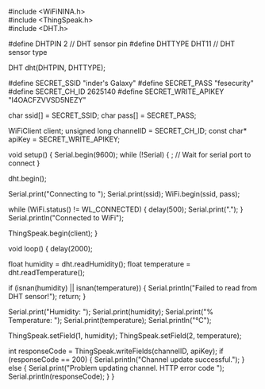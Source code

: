 #include <WiFiNINA.h>      
#include <ThingSpeak.h>    
#include <DHT.h>           

#define DHTPIN 2           // DHT sensor pin
#define DHTTYPE DHT11      // DHT sensor type

DHT dht(DHTPIN, DHTTYPE);

#define SECRET_SSID "inder's Galaxy"
#define SECRET_PASS "fesecurity"
#define SECRET_CH_ID 2625140
#define SECRET_WRITE_APIKEY "I4OACFZVVSD5NEZY"

char ssid[] = SECRET_SSID;
char pass[] = SECRET_PASS;

WiFiClient client;
unsigned long channelID = SECRET_CH_ID;
const char* apiKey = SECRET_WRITE_APIKEY;

void setup() {
  Serial.begin(9600);
  while (!Serial) {
    ; // Wait for serial port to connect
  }

  dht.begin();

  Serial.print("Connecting to ");
  Serial.print(ssid);
  WiFi.begin(ssid, pass);

  while (WiFi.status() != WL_CONNECTED) {
    delay(500);
    Serial.print(".");
  }
  Serial.println("Connected to WiFi");

  ThingSpeak.begin(client);
}

void loop() {
  delay(2000);

  float humidity = dht.readHumidity();
  float temperature = dht.readTemperature();

  if (isnan(humidity) || isnan(temperature)) {
    Serial.println("Failed to read from DHT sensor!");
    return;
  }

  Serial.print("Humidity: ");
  Serial.print(humidity);
  Serial.print("%  Temperature: ");
  Serial.print(temperature);
  Serial.println("°C");

  ThingSpeak.setField(1, humidity);
  ThingSpeak.setField(2, temperature);

  int responseCode = ThingSpeak.writeFields(channelID, apiKey);
  if (responseCode == 200) {
    Serial.println("Channel update successful.");
  } else {
    Serial.print("Problem updating channel. HTTP error code ");
    Serial.println(responseCode);
  }
}
